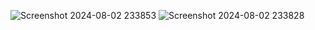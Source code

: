 ![Screenshot 2024-08-02 233853](https://github.com/user-attachments/assets/1b2bd9b0-0062-4a21-b908-a54ae11a4a96)
![Screenshot 2024-08-02 233828](https://github.com/user-attachments/assets/ff3a4dcc-f89f-4144-9ebc-976caa3f7c26)
